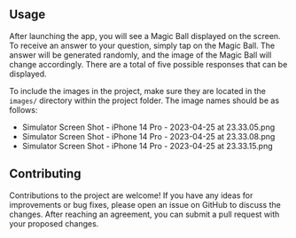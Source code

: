 
## Usage

After launching the app, you will see a Magic Ball displayed on the screen. To receive an answer to your question, simply tap on the Magic Ball. The answer will be generated randomly, and the image of the Magic Ball will change accordingly. There are a total of five possible responses that can be displayed.

To include the images in the project, make sure they are located in the `images/` directory within the project folder. The image names should be as follows:

- Simulator Screen Shot - iPhone 14 Pro - 2023-04-25 at 23.33.05.png
- Simulator Screen Shot - iPhone 14 Pro - 2023-04-25 at 23.33.08.png
- Simulator Screen Shot - iPhone 14 Pro - 2023-04-25 at 23.33.15.png

## Contributing

Contributions to the project are welcome! If you have any ideas for improvements or bug fixes, please open an issue on GitHub to discuss the changes. After reaching an agreement, you can submit a pull request with your proposed changes.
